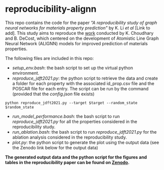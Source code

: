 # reproducibility-alignn

This repo contains the code for the paper *"A reproducibility study of graph neural networks for materials property prediction"* by K. Li *et al* [Link to add]. This study aims to reproduce the [work](https://www.nature.com/articles/s41524-021-00650-1) conducted by K. Choudhary and B. DeCost, which centered on the development of Atomistic Line Graph Neural Network (ALIGNN) models for improved prediction of materials properties.

The following files are included in this repo:
- *setup_env.bash*: the bash script to set up the virtual python environment.
- *reproduce_jdft2021.py*: the python script to retrieve the data and create a folder for each property with the associated id_prop.csv file and the POSCAR file for each entry. The script can be run by the command (provided that the *config.json* file exists)
```
python reproduce_jdft2021.py --target $target --random_state $random_state
```
- *run_model_performance.bash*: the bash script to run *reproduce_jdft2021.py* for all the properties considered in the reproducibility study.
- *run_ablation.bash*: the bash script to run *reproduce_jdft2021.py* for the ablation analysis considered in the reproducibility study.
- *plot.py*: the python script to generate the plot using the output data (see the Zenodo link below for the output data)

**The generated output data and the python script for the figures and tables in the reproducibility paper can be found on [Zenodo](https://zenodo.org/records/10042543).**

